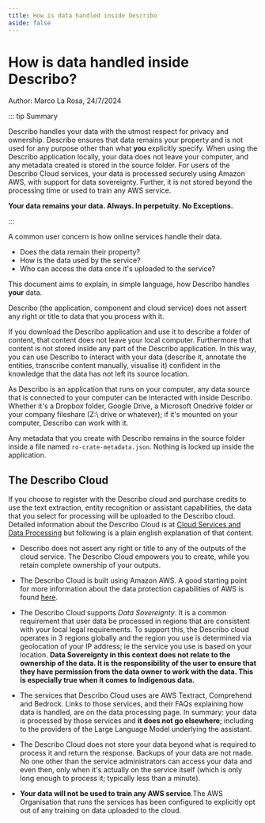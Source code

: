 ```yaml
---
title: How is data handled inside Describo
aside: false
---
```


# How is data handled inside Describo?

Author: Marco La Rosa, 24/7/2024

::: tip Summary

Describo handles your data with the utmost respect for privacy and ownership. Describo ensures that
data remains your property and is not used for any purpose other than what **you** explicitly
specify. When using the Describo application locally, your data does not leave your computer, and
any metadata created is stored in the source folder. For users of the Describo Cloud services, your
data is processed securely using Amazon AWS, with support for data sovereignty. Further, it is not
stored beyond the processing time or used to train any AWS service.

**Your data remains your data. Always. In perpetuity. No Exceptions.**

:::

A common user concern is how online services handle their data.

-   Does the data remain their property?
-   How is the data used by the service?
-   Who can access the data once it's uploaded to the service?

This document aims to explain, in simple language, how Describo handles **your** data.

Describo (the application, component and cloud service) does not assert any right or title to data
that you process with it.

If you download the Describo application and use it to describe a folder of content, that content
does not leave your local computer. Furthermore that content is not stored inside any part of the
Describo application. In this way, you can use Describo to interact with your data (describe it,
annotate the entities, transcribe content manually, visualise it) confident in the knowledge that
the data has not left its source location.

As Describo is an application that runs on your computer, any data source that is connected to your
computer can be interacted with inside Describo. Whether it's a Dropbox folder, Google Drive, a
Microsoft Onedrive folder or your company fileshare (Z:\\ drive or whatever); if it's mounted on
your computer, Describo can work with it.

Any metadata that you create with Describo remains in the source folder inside a file named
`ro-crate-metadata.json`. Nothing is locked up inside the application.

## The Describo Cloud

If you choose to register with the Describo cloud and purchase credits to use the text extraction,
entity recognition or assistant capabilities, the data that you select for processing will be
uploaded to the Describo cloud. Detailed information about the Describo Cloud is at
[Cloud Services and Data Processing](/docs/guide/data-processing.html) but following is a plain
english explanation of that content.

-   Describo does not assert any right or title to any of the outputs of the cloud service. The
    Describo Cloud empowers you to create, while you retain complete ownership of your outputs.

-   The Describo Cloud is built using Amazon AWS. A good starting point for more information about
    the data protection capabilities of AWS is found
    [here](https://aws.amazon.com/compliance/data-protection/).

-   The Describo Cloud supports _Data Sovereignty_. It is a common requirement that user data be
    processed in regions that are consistent with your local legal requirements. To support this,
    the Describo cloud operates in 3 regions globally and the region you use is determined via
    geolocation of your IP address; ie the service you use is based on your location. **Data
    Sovereignty in this context does not relate to the ownership of the data. It is the
    responsibility of the user to ensure that they have permission from the data owner to work with
    the data. This is especially true when it comes to Indigenous data.**

-   The services that Describo Cloud uses are AWS Textract, Comprehend and Bedrock. Links to those
    services, and their FAQs explaining how data is handled, are on the data processing page. In
    summary: your data is processed by those services and **it does not go elsewhere**; including to
    the providers of the Large Language Model underlying the assistant.

-   The Describo Cloud does not store your data beyond what is required to process it and return the
    response. Backups of your data are not made. No one other than the service administrators can
    access your data and even then, only when it's actually on the service itself (which is only
    long enough to process it; typically less than a minute).

-   **Your data will not be used to train any AWS service**.The AWS Organisation that runs the
    services has been configured to explicitly opt out of any training on data uploaded to the
    cloud.

<disqus/>
